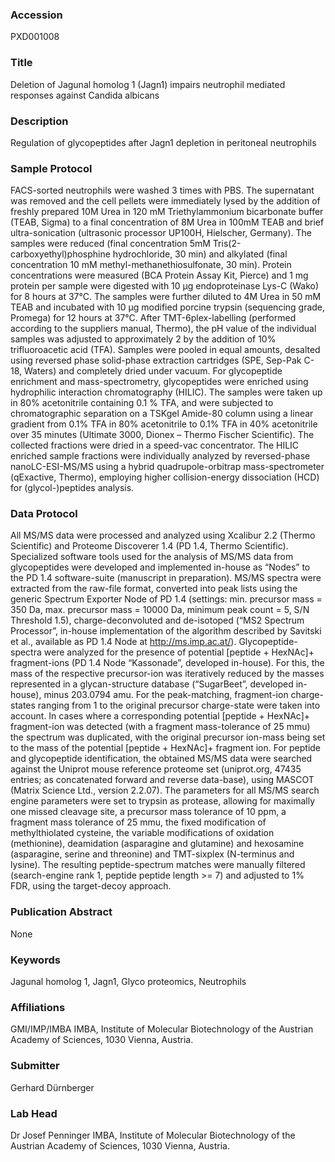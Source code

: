 ### Accession
PXD001008

### Title
Deletion of Jagunal homolog 1 (Jagn1) impairs neutrophil mediated responses against Candida albicans

### Description
Regulation of glycopeptides after Jagn1 depletion in peritoneal neutrophils

### Sample Protocol
FACS-sorted neutrophils were washed 3 times with PBS. The supernatant was removed and the cell pellets were immediately lysed by the addition of freshly prepared 10M Urea in 120 mM Triethylammonium bicarbonate buffer (TEAB, Sigma) to a final concentration of 8M Urea in 100mM TEAB and brief ultra-sonication (ultrasonic processor UP100H, Hielscher, Germany). The samples were reduced (final concentration 5mM Tris(2-carboxyethyl)phosphine hydrochloride, 30 min) and alkylated (final concentration 10 mM methyl-methanethiosulfonate, 30 min). Protein concentrations were measured (BCA Protein Assay Kit, Pierce) and 1 mg protein per sample were digested with 10 μg endoproteinase Lys-C (Wako) for 8 hours at 37°C. The samples were further diluted to 4M Urea in 50 mM TEAB and incubated with 10 μg modified porcine trypsin (sequencing grade, Promega) for 12 hours at 37°C. After TMT-6plex-labelling (performed according to the suppliers manual, Thermo), the pH value of the individual samples was adjusted to approximately 2 by the addition of 10% trifluoroacetic acid (TFA). Samples were pooled in equal amounts, desalted using reversed phase solid-phase extraction cartridges (SPE, Sep-Pak C-18, Waters) and completely dried under vacuum. For glycopeptide enrichment and mass-spectrometry, glycopeptides were enriched using hydrophilic interaction chromatography (HILIC). The samples were taken up in 80% acetonitrile containing 0.1 % TFA, and were subjected to chromatographic separation on a TSKgel Amide-80 column using a linear gradient from 0.1% TFA in 80% acetonitrile to 0.1% TFA in 40% acetonitrile over 35 minutes (Ultimate 3000, Dionex – Thermo Fischer Scientific). The collected fractions were dried in a speed-vac concentrator. The HILIC enriched sample fractions were individually analyzed by reversed-phase nanoLC-ESI-MS/MS using a hybrid quadrupole-orbitrap mass-spectrometer (qExactive, Thermo), employing higher collision-energy dissociation (HCD) for (glycol-)peptides analysis.

### Data Protocol
All MS/MS data were processed and analyzed using Xcalibur 2.2 (Thermo Scientific) and Proteome Discoverer 1.4 (PD 1.4, Thermo Scientific). Specialized software tools used for the analysis of MS/MS data from glycopeptides were developed and implemented in-house as “Nodes” to the PD 1.4 software-suite (manuscript in preparation). MS/MS spectra were extracted from the raw-file format, converted into peak lists using the generic Spectrum Exporter Node of PD 1.4 (settings: min. precursor mass = 350 Da, max. precursor mass = 10000 Da, minimum peak count = 5, S/N Threshold 1.5), charge-deconvoluted and de-isotoped (“MS2 Spectrum Processor”, in-house implementation of the algorithm described by Savitski et al., available as PD 1.4 Node at http://ms.imp.ac.at/). Glycopeptide-spectra were analyzed for the presence of potential [peptide + HexNAc]+ fragment-ions (PD 1.4 Node “Kassonade”, developed in-house). For this, the mass of the respective precursor-ion was iteratively reduced by the masses represented in a glycan-structure database (“SugarBeet”, developed in-house), minus 203.0794 amu. For the peak-matching, fragment-ion charge-states ranging from 1 to the original precursor charge-state were taken into account. In cases where a corresponding potential [peptide + HexNAc]+ fragment-ion was detected (with a fragment mass-tolerance of 25 mmu) the spectrum was duplicated, with the original precursor ion-mass being set to the mass of the potential [peptide + HexNAc]+ fragment ion. For peptide and glycopeptide identification, the obtained MS/MS data were searched against the Uniprot mouse reference proteome set (uniprot.org, 47435 entries; as concatenated forward and reverse data-base), using MASCOT (Matrix Science Ltd., version 2.2.07). The parameters for all MS/MS search engine parameters were set to trypsin as protease, allowing for maximally one missed cleavage site, a precursor mass tolerance of 10 ppm, a fragment mass tolerance of 25 mmu, the fixed modification of methylthiolated cysteine, the variable modifications of oxidation (methionine), deamidation (asparagine and glutamine) and hexosamine (asparagine, serine and threonine) and TMT-sixplex (N-terminus and lysine). The resulting peptide-spectrum matches were manually filtered (search-engine rank 1, peptide peptide length >= 7) and adjusted to 1% FDR, using the target-decoy approach.

### Publication Abstract
None

### Keywords
Jagunal homolog 1, Jagn1, Glyco proteomics, Neutrophils

### Affiliations
GMI/IMP/IMBA
IMBA, Institute of Molecular Biotechnology of the Austrian Academy of Sciences, 1030 Vienna, Austria.

### Submitter
Gerhard Dürnberger

### Lab Head
Dr Josef Penninger
IMBA, Institute of Molecular Biotechnology of the Austrian Academy of Sciences, 1030 Vienna, Austria.


